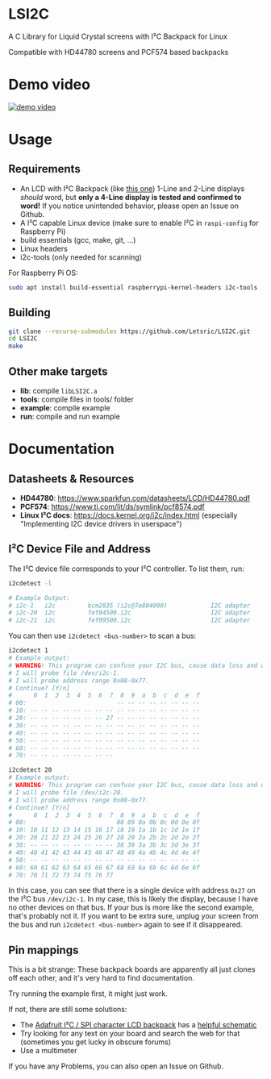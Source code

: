 LSI2C
======

A C Library for Liquid Crystal screens with I²C Backpack for Linux

Compatible with HD44780 screens and PCF574 based backpacks

# Demo video

[![demo video](http://img.youtube.com/vi/vd55fGJ4qyo/0.jpg)](http://www.youtube.com/watch?v=vd55fGJ4qyo)

# Usage

## Requirements

- An LCD with I²C Backpack (like [this one](https://www.az-delivery.de/products/hd44780-2004-lcd-display-bundle-4x20-zeichen-mit-i2c-schnittstelle-gruen?_pos=5&_sid=8ff954a91&_ss=r)) 1-Line and 2-Line displays *should* word, but **only a 4-Line display is tested and confirmed to word!** If you notice unintended behavior, please open an Issue on Github.
- A I²C capable Linux device (make sure to enable I²C in `raspi-config` for Raspberry Pi)
- build essentials (gcc, make, git, ...)
- Linux headers
- i2c-tools (only needed for scanning)

For Raspberry Pi OS:
```bash
sudo apt install build-essential raspberrypi-kernel-headers i2c-tools
```

## Building

```bash
git clone --recurse-submodules https://github.com/Letsric/LSI2C.git
cd LSI2C
make
```

## Other make targets

- **lib**: compile `libLSI2C.a`
- **tools**: compile files in tools/ folder
- **example**: compile example
- **run**: compile and run example

# Documentation

## Datasheets & Resources

- **HD44780**: <https://www.sparkfun.com/datasheets/LCD/HD44780.pdf>
- **PCF574**: <https://www.ti.com/lit/ds/symlink/pcf8574.pdf>
- **Linux I²C docs**: <https://docs.kernel.org/i2c/index.html> (especially "Implementing I2C device drivers in userspace")

## I²C Device File and Address

The I²C device file corresponds to your I²C controller. To list them, run:
```bash
i2cdetect -l

# Example Output:
# i2c-1   i2c         bcm2835 (i2c@7e804000)            I2C adapter
# i2c-20  i2c         fef04500.i2c                      I2C adapter
# i2c-21  i2c         fef09500.i2c                      I2C adapter
```

You can then use `i2cdetect <bus-number>` to scan a bus:
```bash
i2cdetect 1
# Example output:
# WARNING! This program can confuse your I2C bus, cause data loss and worse!
# I will probe file /dev/i2c-1.
# I will probe address range 0x08-0x77.
# Continue? [Y/n]
#      0  1  2  3  4  5  6  7  8  9  a  b  c  d  e  f
# 00:                         -- -- -- -- -- -- -- --
# 10: -- -- -- -- -- -- -- -- -- -- -- -- -- -- -- --
# 20: -- -- -- -- -- -- -- 27 -- -- -- -- -- -- -- --
# 30: -- -- -- -- -- -- -- -- -- -- -- -- -- -- -- --
# 40: -- -- -- -- -- -- -- -- -- -- -- -- -- -- -- --
# 50: -- -- -- -- -- -- -- -- -- -- -- -- -- -- -- --
# 60: -- -- -- -- -- -- -- -- -- -- -- -- -- -- -- --
# 70: -- -- -- -- -- -- -- --

i2cdetect 20
# Example output:
# WARNING! This program can confuse your I2C bus, cause data loss and worse!
# I will probe file /dev/i2c-20.
# I will probe address range 0x08-0x77.
# Continue? [Y/n]
#      0  1  2  3  4  5  6  7  8  9  a  b  c  d  e  f
# 00:                         08 09 0a 0b 0c 0d 0e 0f
# 10: 10 11 12 13 14 15 16 17 18 19 1a 1b 1c 1d 1e 1f
# 20: 20 21 22 23 24 25 26 27 28 29 2a 2b 2c 2d 2e 2f
# 30: -- -- -- -- -- -- -- -- 38 39 3a 3b 3c 3d 3e 3f
# 40: 40 41 42 43 44 45 46 47 48 49 4a 4b 4c 4d 4e 4f
# 50: -- -- -- -- -- -- -- -- -- -- -- -- -- -- -- --
# 60: 60 61 62 63 64 65 66 67 68 69 6a 6b 6c 6d 6e 6f
# 70: 70 71 72 73 74 75 76 77
```

In this case, you can see that there is a single device with address `0x27` on the 
I²C bus `/dev/i2c-1`. In my case, this is likely the display, because I have no 
other devices on that bus. If your bus is more like the second example, that's 
probably not it. If you want to be extra sure, unplug your screen from the bus
and run `i2cdetect <bus-number>` again to see if it disappeared.

## Pin mappings

This is a bit strange: These backpack boards are apparently all just clones off 
each other, and it's very hard to find documentation.

Try running the example first, it might just work.

If not, there are still some solutions:
- The [Adafruit I²C / SPI character LCD backpack](https://www.adafruit.com/product/292) has a [helpful schematic](https://cdn-learn.adafruit.com/assets/assets/000/118/702/large1024/arduino_compatibles_schem.png)
- Try looking for any text on your board and search the web for that (sometimes you get lucky in obscure forums)
- Use a multimeter

If you have any Problems, you can also open an Issue on Github.
